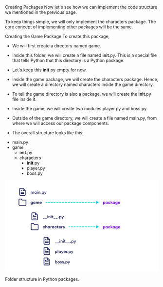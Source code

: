 Creating Packages
Now let's see how we can implement the code structure we mentioned in the previous page.

To keep things simple, we will only implement the characters package. The core concept of implementing other packages will be the same.

Creating the Game Package
To create this package,

- We will first create a directory named game. 
- Inside this folder, we will create a file named __init__.py. This is a special file that tells Python that this directory is a Python package. 
- Let's keep this __init__.py empty for now. 
- Inside the game package, we will create the characters package. Hence, we will create a directory named characters inside the game directory. 
- To tell the game directory is also a package, we will create the __init__.py file inside it. 
- Inside the game, we will create two modules player.py and boss.py. 
- Outside of the game directory, we will create a file named main.py, from where we will access our package components.

- The overall structure looks like this:

+ main.py
+ game
  + __init__.py
  + characters
    + __init__.py
    + player.py
    + boss.py
  
![Folder Structure](../images/python2-5.4.2.png)

Folder structure in Python packages.

